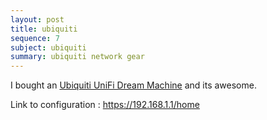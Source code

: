 ```yaml
---
layout: post
title: ubiquiti 
sequence: 7
subject: ubiquiti 
summary: ubiquiti network gear
---
```


I bought an [Ubiquiti UniFi Dream Machine](https://store.ui.com/collections/routing-switching/products/unifi-dream-machine) and its awesome.

Link to configuration : <https://192.168.1.1/home>
